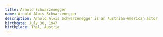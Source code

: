 ```yaml
---
title: Arnold Schwarzenegger
name: Arnold Alois Schwarzenegger
description: Arnold Alois Schwarzenegger is an Austrian-American actor, businessman, retired professional bodybuilder & wrestler and former politician who served as the 38th Governor of California from 2003 to 2011. As of 2021, he is the most recent Republican governor of California.
birthdate: July 30, 1947
birthplace: Thal, Austria
---
```

